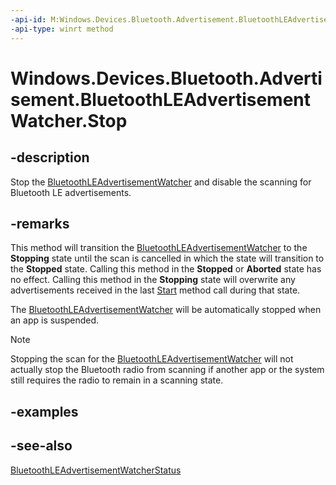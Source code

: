 ```yaml
---
-api-id: M:Windows.Devices.Bluetooth.Advertisement.BluetoothLEAdvertisementWatcher.Stop
-api-type: winrt method
---
```


<!-- Method syntax
public void Stop()
-->

# Windows.Devices.Bluetooth.Advertisement.BluetoothLEAdvertisementWatcher.Stop

## -description
Stop the [BluetoothLEAdvertisementWatcher](bluetoothleadvertisementwatcher.md) and disable the scanning for Bluetooth LE advertisements.

## -remarks
This method will transition the [BluetoothLEAdvertisementWatcher](bluetoothleadvertisementwatcher.md) to the **Stopping** state until the scan is cancelled in which the state will transition to the **Stopped** state. Calling this method in the **Stopped** or **Aborted** state has no effect. Calling this method in the **Stopping** state will overwrite any advertisements received in the last [Start](bluetoothleadvertisementwatcher_start.md) method call during that state.

The [BluetoothLEAdvertisementWatcher](bluetoothleadvertisementwatcher.md) will be automatically stopped when an app is suspended.

> [!NOTE]
> Stopping the scan for the [BluetoothLEAdvertisementWatcher](bluetoothleadvertisementwatcher.md) will not actually stop the Bluetooth radio from scanning if another app or the system still requires the radio to remain in a scanning state.

## -examples

## -see-also
[BluetoothLEAdvertisementWatcherStatus](bluetoothleadvertisementwatcherstatus.md)